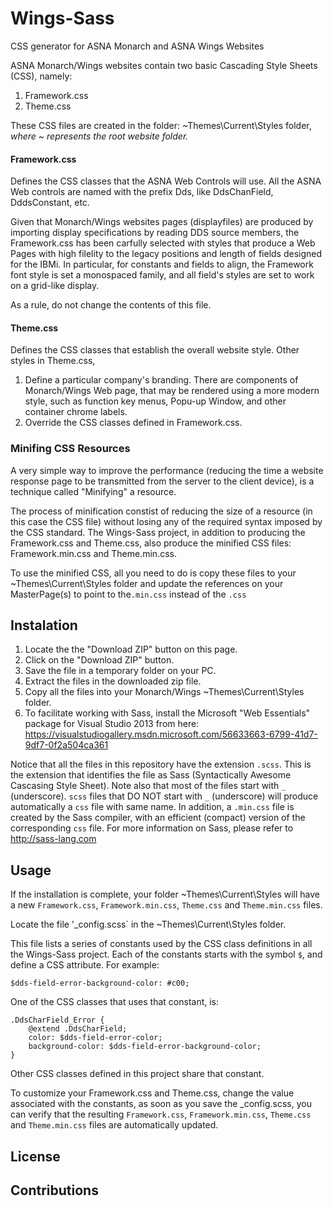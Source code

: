 # Wings-Sass
CSS generator for ASNA Monarch and ASNA Wings Websites

ASNA Monarch/Wings websites contain two basic Cascading Style Sheets (CSS), namely:
1. Framework.css
2. Theme.css

These CSS files are created in the folder: ~Themes\Current\Styles folder, *where ~ represents the root website folder.*

#### Framework.css 
Defines the CSS classes that the ASNA Web Controls will use. All the ASNA Web controls are named with the prefix Dds, like DdsChanField, DddsConstant, etc.

Given that Monarch/Wings websites pages (displayfiles) are produced by importing display specifications by reading DDS source members, the Framework.css has been carfully selected with styles that produce a Web Pages with high filelity to the legacy positions and length of fields designed for the IBMi. In particular, for constants and fields to align, the Framework font style is set a monospaced family, and all field's styles are set to work on a grid-like display.

As a rule, do not change the contents of this file.

#### Theme.css
Defines the CSS classes that establish the overall website style. 
Other styles in Theme.css,

1. Define a particular company's branding. There are components of Monarch/Wings Web page, that may be rendered using a more modern style, such as function key menus, Popu-up Window, and other container chrome labels.
2. Override the CSS classes defined in Framework.css. 

### Minifing CSS Resources

A very simple way to improve the performance (reducing the time a website response page to be transmitted from the server to the client device), is a technique called "Minifying" a resource. 

The process of minification constist of reducing the size of a resource (in this case the CSS file) without losing any of the required syntax imposed by the CSS standard.
The Wings-Sass project, in addition to producing the Framework.css and Theme.css, also produce the minified CSS files: Framework.min.css and Theme.min.css.

To use the minified CSS, all you need to do is copy these files to your ~Themes\Current\Styles folder and update the references on your MasterPage(s) to point to the`.min.css` instead of the `.css`

## Instalation

1. Locate the the "Download ZIP" button on this page.
2. Click on the "Download ZIP" button.
3. Save the file in a temporary folder on your PC.
4. Extract the files in the downloaded zip file.
5. Copy all the files into your Monarch/Wings ~Themes\Current\Styles folder.
6. To facilitate working with Sass, install the Microsoft "Web Essentials" package for Visual Studio 2013 from here: 
   https://visualstudiogallery.msdn.microsoft.com/56633663-6799-41d7-9df7-0f2a504ca361

Notice that all the files in this repository have the extension `.scss`. This is the extension that identifies the file as Sass (Syntactically Awesome Cascasing Style Sheet). Note also that most of the files start with `_` (underscore). `scss` files that DO NOT start with `_` (underscore) will produce automatically a `css` file with same name. In addition, a `.min.css` file is created by the Sass compiler, with an efficient (compact) version of the corresponding `css` file.
For more information on Sass, please refer to http://sass-lang.com

## Usage

If the installation is complete, your folder ~Themes\Current\Styles will have a new `Framework.css`, `Framework.min.css`, `Theme.css` and `Theme.min.css` files.

Locate the file '_config.scss` in the ~Themes\Current\Styles folder.

This file lists a series of constants used by the CSS class definitions in all the Wings-Sass project. Each of the constants starts with the symbol `$`, and define a CSS attribute. For example:

`$dds-field-error-background-color: #c00;`

One of the CSS classes that uses that constant, is:


```
.DdsCharField_Error {
    @extend .DdsCharField;
    color: $dds-field-error-color;
    background-color: $dds-field-error-background-color;
}
```

Other CSS classes defined in this project share that constant. 

To customize your Framework.css and Theme.css, change the value associated with the constants, as soon as you save the _config.scss, you can verify that the resulting `Framework.css`, `Framework.min.css`, `Theme.css` and `Theme.min.css` files are automatically updated.

## License



## Contributions
